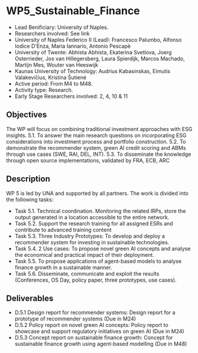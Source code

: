 # WP5_Sustainable_Finance

- Lead Benificiary: University of Naples.
- Researchers involved: See link
- University of Naples Federico II (Lead): Francesco Palumbo, Alfonso Iodice D'Enza, Maria Iannario, Antonio Pescapè
- University of Twente: Abhista Abhista, Ekaterina Svetlova, Joerg Osterrieder, Jos van Hillegersberg, Laura Spierdijk, Marcos Machado, Martijn Mes, Wouter van Heeswijk
- Kaunas University of Technology: Audrius Kabasinskas, Eimutis Valakevičius, Kristina Šutienė
- Active period: From M4 to M48.
- Activity type: Research.
- Early Stage Researchers involved: 2, 4, 10 & 11

## Objectives
The WP will focus on combining traditional investment approaches with ESG insights.
	5.1. To answer the main research questions on incorporating ESG considerations into investment process and portfolio construction.
	5.2. To demonstrate the recommender system, green AI credit scoring and ABMs through use cases (SWE, RAI, DEL, INT).
	5.3. To disseminate the knowledge through open source implementations, validated by FRA, ECB, ARC

## Description
WP 5 is led by UNA and supported by all partners. The work is divided into the following tasks:

- Task 5.1. Technical coordination. Monitoring the related IRPs, store the output generated in a location accessible to the entire network.
- Task 5.2. Support the research training for all assigned ESRs and contribute to advanced training content
- Task 5.3. Three Industry Prototypes: To develop and deploy a recommender system for investing in sustainable technologies.
- Task 5.4. 2 Use cases: To propose novel green AI concepts and analyse the economical and practical impact of their deployment.
- Task 5.5. To propose applications of agent-based models to analyse finance growth in a sustainable manner.
- Task 5.6. Disseminate, communicate and exploit the results (Conferences, OS Day, policy paper, three prototypes, use cases).

## Deliverables
- D.5.1 Design report for recommender systems: Design report for a prototype of recommender systems (Due in M24)
- D.5.2 Policy report on novel green AI concepts: Policy report to showcase and support regulatory initiatives on green AI (Due in M24)
- D.5.3 Concept report on sustainable finance growth: Concept for sustainable finance growth using agent-based modelling (Due in M48)
